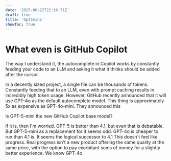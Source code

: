 ```yaml
---
date: '2025-08-22T22:16:31Z'
draft: true
title: 'Gpt5mini'
showToc: true
---
```


# What even is GitHub Copilot

The way I understand it, the autocomplete in Copilot works by constantly feeding
your code to an LLM and asking it what it thinks should be added after the
cursor. 

In a decently sized project, a single file can be thousands of tokens. 
Constantly feeding that to an LLM, even with prompt caching results in
incredibly high token usage. 
However, GitHub recently announced that it will use GPT-4o as the default
autocomplete model. This thing is approximately 5x as expensive as GPT-4o-mini.
They announced this




Is GPT-5-mini the new GitHub Copilot base model?


If it is, then I'm worried. GPT-5 is better than 4.1, but even that is debatable. But GPT-5-mini as a replacement for it seems odd. 
GPT-4o is cheaper to run than 4.1 is. It seems the logical successor to 4.1
This doesn't feel like progress.
Real progress isn't a new product offering the same quality at the same price, with the option to pay exorbitant sums of money for a slightly better experience.
We know GPT-4o


